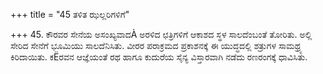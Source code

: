 +++
title = "45 ತಳಿತ ಝಲ್ಲರಿಗಳಿಗೆ"

+++
45. ಕೌರವರ ಸೇನೆಯ ಅಸಂಖ್ಯವಾದÀ ಅರಳಿದ ಛತ್ರಿಗಳಿಗೆ ಆಕಾಶದ ಸ್ಥಳ ಸಾಲದೆಂಬಂತೆ ತೋರಿತು. ಅಲ್ಲಿ ಸೇರಿದ ಸೇನೆಗೆ ಭೂಮಿಯು ಸಾಲದೆನಿಸಿತು. ವೀರರ ಪರಾಕ್ರಮದ ಪ್ರಕಾಶನಕ್ಕೆ ಈ ಯುದ್ಧದಲ್ಲಿ ಶತ್ರುಗಳ ಸಾಮಥ್ರ್ಯ ಕಿರಿದಾಯಿತು. ಕËರವನ ಆಜ್ಞೆಯಂತೆ ರಥ ಹಾಗೂ ಕುದುರೆಯ ಸೈನ್ಯ ವಿಸ್ತಾರವಾಗಿ ನಡೆದು ರಣರಂಗಕ್ಕೆ ಧಾವಿಸಿತು.